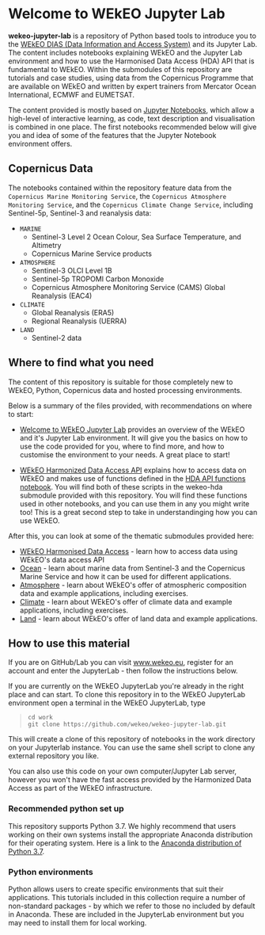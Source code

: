 # Welcome to WEkEO Jupyter Lab

**wekeo-jupyter-lab** is a repository of Python based tools to introduce you to the [WEkEO DIAS (Data Information
and Access System)](https://wekeo.eu/) and its Jupyter Lab. The content includes notebooks explaining WEkEO and the Jupyter Lab environment and
how to use the Harmonised Data Access (HDA) API that is fundamental to WEkEO. Within the submodules of this repository are 
tutorials and case studies, using data from the Copernicus Programme that are available on WEkEO and written by expert trainers
from Mercator Ocean International, ECMWF and EUMETSAT.

The content provided is mostly based on [Jupyter Notebooks](https://jupyter.org/), which allow
a high-level of interactive learning, as code, text description and visualisation 
is combined in one place. The first notebooks recommended below will give you and idea of some 
of the features that the Jupyter Notebook environment offers. 

## Copernicus Data
The notebooks contained within the repository feature data from the `Copernicus Marine Monitoring Service`, the `Copernicus Atmosphere Monitoring Service`, and the `Copernicus Climate Change Service`, including Sentinel-5p, Sentinel-3 and reanalysis data:
* `MARINE`
  * Sentinel-3 Level 2 Ocean Colour, Sea Surface Temperature, and Altimetry
  * Copernicus Marine Service products
* `ATMOSPHERE`
  * Sentinel-3 OLCI Level 1B
  * Sentinel-5p TROPOMI Carbon Monoxide
  * Copernicus Atmosphere Monitoring Service (CAMS) Global Reanalysis (EAC4)
* `CLIMATE`
  * Global Reanalysis (ERA5)
  * Regional Reanalysis (UERRA)
* `LAND`
  * Sentinel-2 data

## Where to find what you need
The content of this repository is suitable for those completely new to WEkEO, Python, Copernicus data
and hosted processing environments.

Below is a summary of the files provided, with recommendations on where to start:

* [Welcome to WEkEO Jupyter Lab](https://github.com/wekeo/wekeo-jupyter-lab/blob/master/welcome_to_wekeo_jupyterlab.ipynb) provides an overview of the WEkEO and it's Jupyter Lab environment. It will give you the basics on how to use the code provided for you, where to find more, and how to customise the environment to your needs. A great place to start! 

* [WEkEO Harmonized Data Access API](https://github.com/wekeo/wekeo-jupyter-lab/blob/master/wekeo-hda/wekeo_harmonized_data_access_api.ipynb) explains how to access data on WEkEO and
makes use of functions defined in the [HDA API functions notebook](./wekeo-hda/hda_api_functions.ipynb). You will find both of these scripts in the wekeo-hda submodule provided with this repository. You will find these functions used in other notebooks, and you can use them in any you might write too! This is a great second step to take in understandinging how you can use WEkEO.

After this, you can look at some of the thematic submodules provided here:

* [WEkEO Harmonised Data Access](https://github.com/wekeo/wekeo-jupyter-lab/tree/master/wekeo-hda) - learn how to access data using WEkEO's data access API
* [Ocean](https://github.com/wekeo/wekeo-jupyter-lab/tree/master/ocean) - learn about marine data from Sentinel-3 and the Copernicus Marine Service and how it can be used for different applications.
* [Atmosphere](https://github.com/wekeo/wekeo-jupyter-lab/tree/master/atmosphere) - learn about WEkEO's offer of atmospheric composition data and example applications, including exercises.
* [Climate](https://github.com/wekeo/wekeo-jupyter-lab/tree/master/climate) - learn about WEkEO's offer of climate data and example applications, including exercises.
* [Land](https://github.com/wekeo/wekeo-jupyter-lab/tree/master/climate) - learn about WEkEO's offer of land data and example applications.

## How to use this material

If you are on GitHub/Lab you can visit www.wekeo.eu, register for an account and enter the JupyterLab - then follow the instructions below. 

If you are currently on the WEkEO JupyterLab you're already in the right place and can start. To clone this repository in to the WEkEO JupyterLab environment open a terminal in the WEkEO JupyterLab, type 
  > `cd work`<br>
  > `git clone https://github.com/wekeo/wekeo-jupyter-lab.git`<br> 
 
 This will create a clone of this repository of notebooks in the work directory on your Jupyterlab instance. You can use the same shell script to clone any external repository you like.

You can also use this code on your own computer/Jupyter Lab server, however you won't have the fast access provided by the Harmonized Data Access as part of the WEkEO infrastructure.


### Recommended python set up

This repository supports Python 3.7. We highly recommend that users working on their own systems install the appropriate Anaconda distribution for their operating system. Here is a link to the [Anaconda distribution of Python 3.7](https://www.anaconda.com/products/individual).

### Python environments

Python allows users to create specific environments that suit their applications. 
This tutorials included in this collection require a number of non-standard 
packages - by which we refer to those no included by default in Anaconda. These are included in the JupyterLab environment but you may need to install them for local working.




